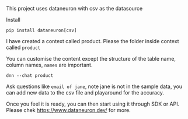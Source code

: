 This project uses dataneuron with csv as the datasource

Install

```
pip install dataneuron[csv]
```

I have created a context called product. Please the folder inside context called `product`

You can customise the content except the structure of the table name, column names, `names`
are important.

```
dnn --chat product
```

Ask questions like `email of jane`, note jane is not in the sample data, you can add new data
to the csv file and playaround for the accuracy.

Once you feel it is ready, you can then start using it through SDK or API.
Please chek https://www.dataneuron.dev/ for more.
